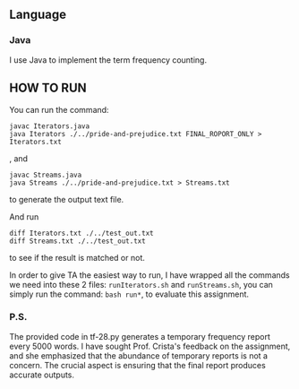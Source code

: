 ## Language
### Java
I use Java to implement the term frequency counting.

## HOW TO RUN
You can run the command:
```shell
javac Iterators.java
java Iterators ./../pride-and-prejudice.txt FINAL_ROPORT_ONLY > Iterators.txt
```
, and
```shell
javac Streams.java
java Streams ./../pride-and-prejudice.txt > Streams.txt
```
to generate the output text file.

And run 
```shell
diff Iterators.txt ./../test_out.txt
diff Streams.txt ./../test_out.txt
```
to see if the result is matched or not.

In order to give TA the easiest way to run, I have wrapped all the commands we need into these 2 files: ```runIterators.sh``` and ```runStreams.sh```, you can simply run the command: ```bash run*```, to evaluate this assignment.

### P.S.
The provided code in tf-28.py generates a temporary frequency report every 5000 words. I have sought Prof. Crista's feedback on the assignment, and she emphasized that the abundance of temporary reports is not a concern. The crucial aspect is ensuring that the final report produces accurate outputs.
